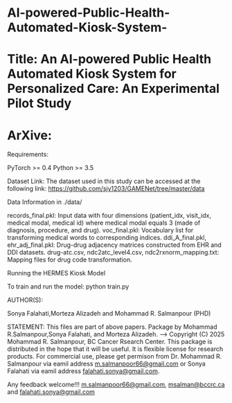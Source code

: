 # AI-powered-Public-Health-Automated-Kiosk-System-
# Title: An AI-powered Public Health Automated Kiosk System for Personalized Care: An Experimental Pilot Study
# ArXive: 


Requirements:

PyTorch >= 0.4
Python >= 3.5

Dataset Link:
The dataset used in this study can be accessed at the following link: https://github.com/sjy1203/GAMENet/tree/master/data  

Data Information in ./data/

records_final.pkl: Input data with four dimensions (patient_idx, visit_idx, medical modal, medical id) where medical modal equals 3 (made of diagnosis, procedure, and drug).
voc_final.pkl: Vocabulary list for transforming medical words to corresponding indices.
ddi_A_final.pkl, ehr_adj_final.pkl: Drug-drug adjacency matrices constructed from EHR and DDI datasets.
drug-atc.csv, ndc2atc_level4.csv, ndc2rxnorm_mapping.txt: Mapping files for drug code transformation.

Running the HERMES Kiosk Model

To train and run the model: python train.py

AUTHOR(S):

Sonya Falahati,Morteza Alizadeh and Mohammad R. Salmanpour (PHD)

STATEMENT: This files are part of above papers. Package by Mohammad R.Salmanpour,Sonya Falahati, and Morteza Alizadeh. --> Copyright (C) 2025 Mohammad R. Salmanpour, BC Cancer Rsearch Center. This package is distributed in the hope that it will be useful. It is flexible license for research products. For commercial use, please get permison from Dr. Mohammad R. Salmanpour via eamil address m.salmanpoor66@gmail.com or Sonya Falahati via eamil address falahati.sonya@gmail.com.

Any feedback welcome!!! m.salmanpoor66@gmail.com, msalman@bccrc.ca and falahati.sonya@gmail.com 
